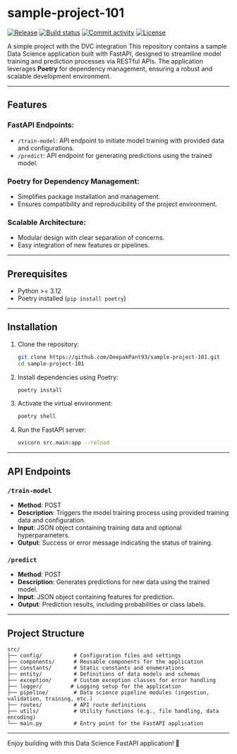 # sample-project-101

[![Release](https://img.shields.io/github/v/release/DeepakPant93/sample-project-101)](https://img.shields.io/github/v/release/DeepakPant93/sample-project-101)
[![Build status](https://img.shields.io/github/actions/workflow/status/DeepakPant93/sample-project-101/main.yml?branch=main)](https://github.com/DeepakPant93/sample-project-101/actions/workflows/main.yml?query=branch%3Amain)
[![Commit activity](https://img.shields.io/github/commit-activity/m/DeepakPant93/sample-project-101)](https://img.shields.io/github/commit-activity/m/DeepakPant93/sample-project-101)
[![License](https://img.shields.io/github/license/DeepakPant93/sample-project-101)](https://img.shields.io/github/license/DeepakPant93/sample-project-101)

A simple project with the DVC integration
This repository contains a sample Data Science application built with FastAPI, designed to streamline model training and prediction processes via RESTful APIs. The application leverages **Poetry** for dependency management, ensuring a robust and scalable development environment.

---

## Features

### FastAPI Endpoints:

-   `/train-model`: API endpoint to initiate model training with provided data and configurations.
-   `/predict`: API endpoint for generating predictions using the trained model.

### Poetry for Dependency Management:

-   Simplifies package installation and management.
-   Ensures compatibility and reproducibility of the project environment.

### Scalable Architecture:

-   Modular design with clear separation of concerns.
-   Easy integration of new features or pipelines.

---

## Prerequisites

-   Python >= 3.12
-   Poetry installed (`pip install poetry`)

---

## Installation

1. Clone the repository:

    ```bash
    git clone https://github.com/DeepakPant93/sample-project-101.git
    cd sample-project-101
    ```

2. Install dependencies using Poetry:

    ```bash
    poetry install
    ```

3. Activate the virtual environment:

    ```bash
    poetry shell
    ```

4. Run the FastAPI server:

    ```bash
    uvicorn src.main:app --reload
    ```

---

## API Endpoints

### `/train-model`

-   **Method**: POST
-   **Description**: Triggers the model training process using provided training data and configuration.
-   **Input**: JSON object containing training data and optional hyperparameters.
-   **Output**: Success or error message indicating the status of training.

### `/predict`

-   **Method**: POST
-   **Description**: Generates predictions for new data using the trained model.
-   **Input**: JSON object containing features for prediction.
-   **Output**: Prediction results, including probabilities or class labels.

---

## Project Structure

```plaintext
src/
├── config/          # Configuration files and settings
├── components/      # Reusable components for the application
├── constants/       # Static constants and enumerations
├── entity/          # Definitions of data models and schemas
├── exception/       # Custom exception classes for error handling
├── logger/         # Logging setup for the application
├── pipeline/        # Data science pipeline modules (ingestion, validation, training, etc.)
├── routes/          # API route definitions
├── utils/           # Utility functions (e.g., file handling, data encoding)
└── main.py          # Entry point for the FastAPI application
```

---

Enjoy building with this Data Science FastAPI application! 🚀
